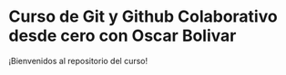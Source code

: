 # Curso de Git y Github Colaborativo desde cero con Oscar Bolivar

¡Bienvenidos al repositorio del curso!

